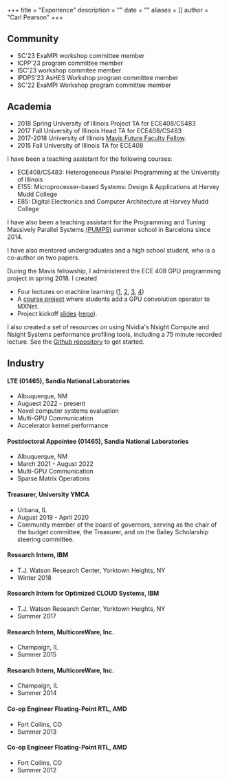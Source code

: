 +++
title = "Experience"
description = ""
date = ""
aliases = []
author = "Carl Pearson"
+++

## Community

- SC'23 ExaMPI workshop committee member
- ICPP'23 program committee member
- ISC'23 workshop commitee member
- IPDPS'23 AsHES Workshop program committee member
- SC'22 ExaMPI Workshop program committee member

## Academia

- 2018 Spring University of Illinois Project TA for ECE408/CS483
- 2017 Fall University of Illinois Head TA for ECE408/CS483
- 2017-2018 University of Illinois [Mavis Future Faculty Fellow](http://publish.illinois.edu/engr-mavis/2017-2018-mavis-fellows/).
- 2015 Fall University of Illinois TA for ECE408

I have been a teaching assistant for the following courses:

- ECE408/CS483: Heterogeneous Parallel Programming at the University of Illinois
- E155: Microprocesser-based Systems: Design & Applications at Harvey Mudd College 
- E85: Digital Electronics and Computer Architecture at Harvey Mudd College

I have also been a teaching assistant for the Programming and Tuning Massively Parallel Systems
[(PUMPS)](http://bcw.ac.upc.edu/PUMPS2017/) summer school in Barcelona since 2014.

I have also mentored undergraduates and a high school student, who is a co-author on two papers.

During the Mavis fellowship, I administered the ECE 408 GPU programming project in spring 2018. I created

* Four lectures on machine learning ([1][l1], [2][l2], [3][l3], [4][l4])
* A [course project][project_repo] where students add a GPU convolution operator to MXNet.
* Project kickoff [slides][kickoff-slides] ([repo][kickoff-repo]).

[project_repo]: https://github.com/illinois-impact/ece408_project
[l1]: ../../pdf/2017FA_ECE408_dl01_Intro.pdf
[l2]: ../../pptx/2017FA_ECE408_dl02_FF-Gradient.pptx
[l3]: ../../pptx/2017FA_ECE408_dl03_CNN01.pptx
[l4]: ../../pptx/2017FA_ECE408_dl04_CNN02.pptx
[kickoff-slides]: ../../pdf/2017FA_ECE408_project-kickoff.pdf
[kickoff-repo]: https://github.com/illinois-impact/ece408_project-kickoff-slides

I also created a set of resources on using Nvidia's Nsight Compute and Nsight Systems performance profiling tools, including a 75 minute recorded lecture.
See the [Github repository](https://github.com/cwpearson/nvidia-performance-tools) to get started.


## Industry

#### LTE (01465), Sandia National Laboratories
* Albuquerque, NM
* Auguest 2022 - present
* Novel computer systems evaluation
* Multi-GPU Communication
* Accelerator kernel performance

#### Postdoctoral Appointee (01465), Sandia National Laboratories
* Albuquerque, NM
* March 2021 - August 2022
* Multi-GPU Communication
* Sparse Matrix Operations

#### Treasurer, University YMCA
* Urbana, IL
* August 2019 - April 2020
* Community member of the board of governors, serving as the chair of the budget committee, the Treasurer, and on the Bailey Scholarship steering committee.

  
#### Research Intern, IBM
* T.J. Watson Research Center, Yorktown Heights, NY
* Winter 2018


#### Research Intern for Optimized CLOUD Systems, IBM
* T.J. Watson Research Center, Yorktown Heights, NY
* Summer 2017

#### Research Intern, MulticoreWare, Inc.
* Champaign, IL
* Summer 2015

#### Research Intern, MulticoreWare, Inc.
* Champaign, IL
* Summer 2014

#### Co-op Engineer Floating-Point RTL, AMD
* Fort Collins, CO
* Summer 2013

#### Co-op Engineer Floating-Point RTL, AMD
* Fort Collins, CO
* Summer 2012


